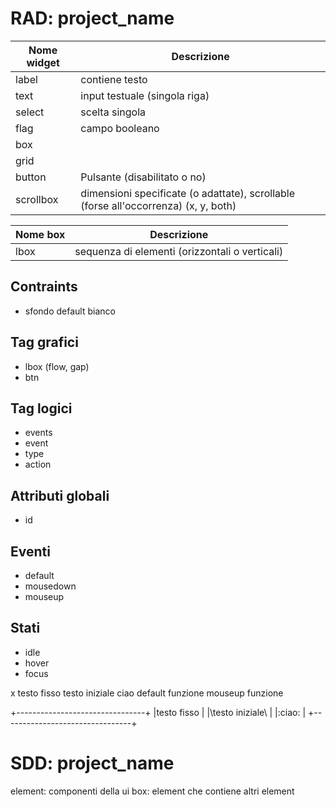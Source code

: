 # RAD: project_name

Nome widget | Descrizione
------------|------------
label       | contiene testo
text        | input testuale (singola riga)
select      | scelta singola
flag        | campo booleano
box         |
grid        | 
button      | Pulsante (disabilitato o no)
scrollbox   | dimensioni specificate (o adattate), scrollable (forse all'occorrenza) (x, y, both)


Nome box | Descrizione
---------|------------
lbox     | sequenza di elementi (orizzontali o verticali)


## Contraints
* sfondo default bianco

## Tag grafici
* lbox (flow, gap)
* btn

## Tag logici
* events
* event
* type
* action

## Attributi globali
* id

## Eventi
* default
* mousedown
* mouseup

## Stati
* idle
* hover
* focus


<uigen>
	<logics>
		x
	</logics>
	<ui>
		<lbox flow="vertical" gap="2px">
			<label id="">testo fisso</label>
			<text>testo iniziale</text>
			<btn>
				ciao
				<events>
					<event>
						<type>default</type>
						<action>funzione</action>
					</event>
					<event>
						<type>mouseup</type>
						<action>funzione</action>
					</event>
				</events>
			</btn>
		</lbox>
	</ui>
</uigen>



+--------------------------------+
|testo fisso                     |
|\testo iniziale\                |
|:ciao:                          |
+--------------------------------+




# SDD: project_name

element: componenti della ui
box: element che contiene altri element
